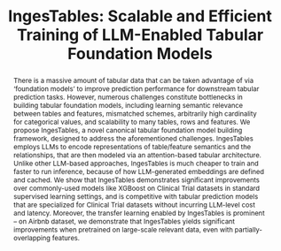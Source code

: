 ---
title: "IngesTables: Scalable and Efficient Training of LLM-Enabled Tabular Foundation Models"
link: "https://openreview.net/pdf?id=EocsZtcA7P"
authors: "Yak et al."
venue: "TRL @ NeurIPS"
year: 2023
abstract: "There is a massive amount of tabular data that can be taken advantage of via ‘foundation models’ to improve prediction performance for downstream tabular prediction tasks. However, numerous challenges constitute bottlenecks in building tabular foundation models, including learning semantic relevance between tables and features, mismatched schemes, arbitrarily high cardinality for categorical values, and scalability to many tables, rows and features. We propose IngesTables, a novel canonical tabular foundation model building framework, designed to address the aforementioned challenges. IngesTables employs LLMs to encode representations of table/feature semantics and the relationships, that are then modeled via an attention-based tabular architecture. Unlike other LLM-based approaches, IngesTables is much cheaper to train and faster to run inference, because of how LLM-generated embeddings are defined and cached. We show that IngesTables demonstrates significant improvements over commonly-used models like XGBoost on Clinical Trial datasets in standard supervised learning settings, and is competitive with tabular prediction models that are specialized for Clinical Trial datasets without incurring LLM-level cost and latency. Moreover, the transfer learning enabled by IngesTables is prominent – on Airbnb dataset, we demonstrate that IngesTables yields significant improvements when pretrained on large-scale relevant data, even with partially-overlapping features."
---